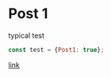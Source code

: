 # Post 1

typical test

```javascript
const test = {Post1: true};
```

[link](https://github.com/kowalus23/portfolio-book-posts)

